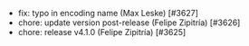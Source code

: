  * fix: typo in encoding name (Max Leske) [#3627]
 * chore: update version post-release (Felipe Zipitría) [#3626]
 * chore: release v4.1.0 (Felipe Zipitría) [#3625]
